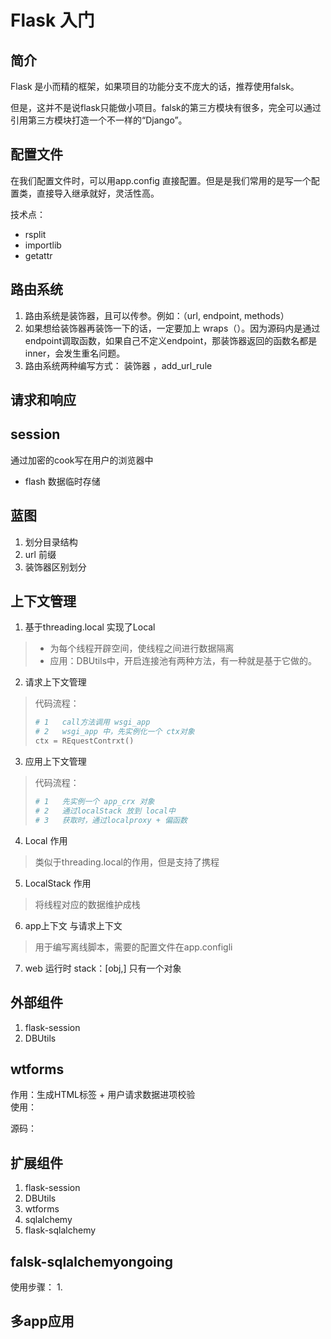 # Flask 入门

##  简介
Flask 是小而精的框架，如果项目的功能分支不庞大的话，推荐使用falsk。

但是，这并不是说flask只能做小项目。falsk的第三方模块有很多，完全可以通过引用第三方模块打造一个不一样的“Django”。


## 配置文件

在我们配置文件时，可以用app.config 直接配置。但是是我们常用的是写一个配置类，直接导入继承就好，灵活性高。

技术点：
- rsplit
- importlib
- getattr

## 路由系统

1. 路由系统是装饰器，且可以传参。例如：（url, endpoint, methods）
2. 如果想给装饰器再装饰一下的话，一定要加上 wraps（）。因为源码内是通过endpoint调取函数，如果自己不定义endpoint，那装饰器返回的函数名都是inner，会发生重名问题。
3. 路由系统两种编写方式： 装饰器  ，add_url_rule




## 请求和响应


## session
通过加密的cook写在用户的浏览器中
- flash
    数据临时存储

## 蓝图
1. 划分目录结构
2. url 前缀
3. 装饰器区别划分

## 上下文管理

1. 基于threading.local 实现了Local

> - 为每个线程开辟空间，使线程之间进行数据隔离
> - 应用：DBUtils中，开启连接池有两种方法，有一种就是基于它做的。

2. 请求上下文管理

> 代码流程：
> ```python
> # 1   call方法调用 wsgi_app
> # 2   wsgi_app 中，先实例化一个 ctx对象
> ctx = REquestContrxt()
> ```

3. 应用上下文管理
> 代码流程：        
> ```python
> # 1   先实例一个 app_crx 对象
> # 2   通过localStack 放到 local中
> # 3   获取时，通过localproxy + 偏函数
> ```

4. Local 作用
> 类似于threading.local的作用，但是支持了携程

5. LocalStack 作用
> 将线程对应的数据维护成栈

6. app上下文 与请求上下文 
> 用于编写离线脚本，需要的配置文件在app.configli 

7. web 运行时
    stack：[obj,]  只有一个对象



## 外部组件
1. flask-session
2. DBUtils

## wtforms
作用：生成HTML标签 + 用户请求数据进项校验   
使用：

源码：

## 扩展组件
1. flask-session
2. DBUtils
3. wtforms
4. sqlalchemy
5. flask-sqlalchemy

## falsk-sqlalchemyongoing
使用步骤：
1. 

## 多app应用
